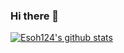 ### Hi there 👋

<!--
**Esoh124/Esoh124** is a ✨ _special_ ✨ repository because its `README.md` (this file) appears on your GitHub profile.

Here are some ideas to get you started:

- 🔭 I’m currently working on ...
- 🌱 I’m currently learning ...
- 👯 I’m looking to collaborate on ...
- 🤔 I’m looking for help with ...
- 💬 Ask me about ...
- 📫 How to reach me: ...
- 😄 Pronouns: ...
- ⚡ Fun fact: ...
-->
 [![Esoh124's github stats](https://github-readme-stats.vercel.app/api?username=Esoh124)](https://github.com/anuraghazra/github-readme-stats)
